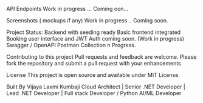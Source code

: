 API Endpoints 
  Work in progress ... Coming oon... 

Screenshots ( mockups if any)
  Work in progress .. Coming soon.


Project Status: 
  Backend with seeding ready 
  Basic frontend integrated
  Booking user interface and JWT Auth coming soon. (Work in progress)
  Swagger / OpenAPI Postman Collection n Progress. 

Contributing to this project
  Pull requests and feedback are welcome. Please fork the repository and submit a pull request with your enhancements

License
  This project is open source and available under MIT License. 

Built By
  Vijaya Laxmi Kumbaji 
  Cloud Architect | Senior .NET Developer | Lead .NET Developer | Full stack Developer / Python AI/ML Developer 

